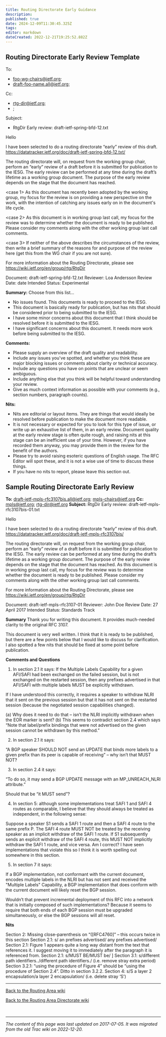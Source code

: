 ```yaml
---
title: Routing Directorate Early Guidance
description: 
published: true
date: 2024-12-09T11:30:45.325Z
tags: 
editor: markdown
dateCreated: 2022-12-21T19:25:52.882Z
---
```


## Routing Directorate Early Review Template

To:
* foo-wg-chairs@ietf.org; 
* draft-foo-name.all@ietf.org;

Cc:
* rtg-dir@ietf.org;
* ;

Subject:
* RtgDir Early review: draft-ietf-spring-bfd-12.txt

Hello

I have been selected to do a routing directorate “early” review of this draft.
https://datatracker.ietf.org/doc/draft-ietf-spring-bfd-12.txt/

The routing directorate will, on request from the working group chair, perform an “early” review of a draft before it is submitted for publication to the IESG.  The early review can be performed at any time during the draft’s lifetime as a working group document.  The purpose of the early review depends on the stage that the document has reached.

<case 1> As this document has recently been adopted by the working group, my focus for the review is on providing a new perspective on the work, with the intention of catching any issues early on in the document's life cycle.

<case 2> As this document is in working group last call, my focus for the review was to determine whether the document is ready to be published.  Please consider my comments along with the other working group last call comments.

<case 3> If neither of the above describes the circumstances of the review, then write a brief summary of the reasons for and purpose of the review here (get this from the WG chair if you are not sure).

For more information about the Routing Directorate, please see https://wiki.ietf.org/en/group/rtg/RtgDir


Document: draft-ietf-spring-bfd-12.txt
Reviewer: Loa Andersson
Review Date: date 
Intended Status: Experimental

**Summary:**
Choose from this list...
* No issues found. This documents is ready to proceed to the IESG.
* This document is basically ready for publication, but has nits that should be considered prior to being submitted to the IESG.
* I have some minor concerns about this document that I think should be resolved before it is submitted to the IESG.
* I have significant concerns about this document.  It needs more work before being submitted to the IESG.

**Comments:**
* Please supply an overview of the draft quality and readability.
* Include any issues you've spotted, and whether you think these are major blocking issues or comments about clarity or technical accuracy.
* Include any questions you have on points that are unclear or seem ambiguous.
* Include anything else that you think will be helpful toward understanding your review.
* Give as much context information as possible with your comments (e.g., section numbers, paragraph counts).

**Nits:**
* Nits are editorial or layout items. They are things that would ideally be resolved before publication to make the document more readable.
* It is not necessary or expected for you to look for this type of issue, or write up an exhaustive list of them, in an early review.  Document quality at the early review stage is often quite rough, and raising nits at this stage can be an inefficient use of your time.  However, if you have recorded them anyway, you may provide them in the review for the benefit of the authors.
* Please try to avoid raising esoteric questions of English usage. The RFC Editor will spot these, and it is not a wise use of time to discuss these things.
* If you have no nits to report, please leave this section out.


## Sample Routing Directorate Early Review 

**To:** draft-ietf-mpls-rfc3107bis.all@ietf.org; mpls-chairs@ietf.org 
**Cc:** mpls@ietf.org; rtg-dir@ietf.org 
**Subject:** RtgDir Early review: draft-ietf-mpls-rfc3107bis-01.txt

Hello

I have been selected to do a routing directorate “early” review of this draft. 
https://datatracker.ietf.org/doc/draft-ietf-mpls-rfc3107bis/

The routing directorate will, on request from the working group chair, perform an “early” review of a draft before it is submitted for publication to the IESG.  The early review can be performed at any time during the draft’s lifetime as a working group document.  The purpose of the early review depends on the stage that the document has reached.  As this document is in working group last call, my focus for the review was to determine whether the document is ready to be published.  Please consider my comments along with the other working group last call comments.

For more information about the Routing Directorate, please see https://wiki.ietf.org/en/group/rtg/RtgDir


Document: draft-ietf-mpls-rfc3107-01
Reviewer: John Doe
Review Date: 27 April 2017 
Intended Status: Standards Track

**Summary**
Thank you for writing this document.  It provides much-needed clarity to the original RFC 3107.

This document is very well written.  I think that it is ready to be published, but there are a few points below that I would like to discuss for clarification. I also spotted a few nits that should be fixed at some point before publication.

**Comments and Questions**

1) In section 2.1 it says:
If the Multiple Labels Capability for a given AFI/SAFI had been 
   exchanged on the failed session, but is not exchanged on the 
   restarted session, then any prefixes advertised in that AFI/SAFI with 
   multiple labels MUST be explicitly withdrawn.

If I have understood this correctly, it requires a speaker to withdraw NLRI that it sent on the previous session but that it has not sent on the restarted session (because the negotiated session capabilities changed).

(a) Why does it need to do that – isn’t the NLRI implicitly withdrawn when the EOR marker is sent? 
(b) This seems to contradict section 2.4 which says “Note that label/prefix bindings that were not advertised on the given session cannot be withdrawn by this method.”


2) In section 2.1 it says:

“A BGP speaker SHOULD NOT send an UPDATE that binds more labels to a given prefix than its peer is capable of receiving” – why isn’t that MUST NOT?


3) In section 2.4 it says:

“To do so, it may send a BGP UPDATE message with an MP_UNREACH_NLRI attribute.”

Should that be “it MUST send”?


4) In section 5: although some implementations treat SAFI 1 and SAFI 4 routes as comparable, I believe that they should always be treated as independent, in the following sense:

Suppose a speaker S1 sends a SAFI 1 route and then a SAFI 4 route to the same prefix P.  The SAFI 4 route MUST NOT be treated by the receiving speaker as an implicit withdraw of the SAFI 1 route.  If S1 subsequently sends an explicit withdraw of the SAFI 4 route, this MUST NOT implicitly withdraw the SAFI 1 route, and vice versa.
Am I correct?  I have seen implementations that violate this so I think it is worth spelling out somewhere in this section.


5) In section 7 it says:

If a BGP implementation, not conformant with the current document, 
encodes multiple labels in the NLRI but has not sent and received the 
"Multiple Labels" Capability, a BGP implementation that does conform 
with the current document will likely reset the BGP session.

Wouldn’t that prevent incremental deployment of this RFC into a network that is initially composed of such implementations?  Because it seems to require that both ends of each BGP session must be upgraded simultaneously, or else the BGP sessions will all reset.


**Nits**

Section 2: Missing close-parenthesis on “([RFC4760]” – this occurs twice in this section
Section 2.1: s/ an prefixes advertised/ any prefixes advertised/ 
Section 2.1: Figure 1 appears quite a long way distant from the text that references it.  I suggest moving it to immediately after the paragraph it is referenced from. 
Section 2.1: s/MUST BE/MUST be/ ]
Section 3.1: s/different path identifiers../different path identifiers./  (i.e. remove stray extra period)
Section 3.2.1: “using the procedure of Figure 4” should be “using the procedure of Section 2.4”. 
Ditto in section 3.2.2. 
Section 4: s/S a layer 2 encapsulation/a layer 2 encapsulation/ (i.e. delete stray ‘S’)

----

[Back to the Routing Area wiki](/group/rtg)

[Back to the Routing Area Directorate wiki](/group/rtg/RtgDir)

&nbsp;
&nbsp;
&nbsp;

---

*The content of this page was last updated on 2017-07-05. It was migrated from the old Trac wiki on 2022-12-20.*